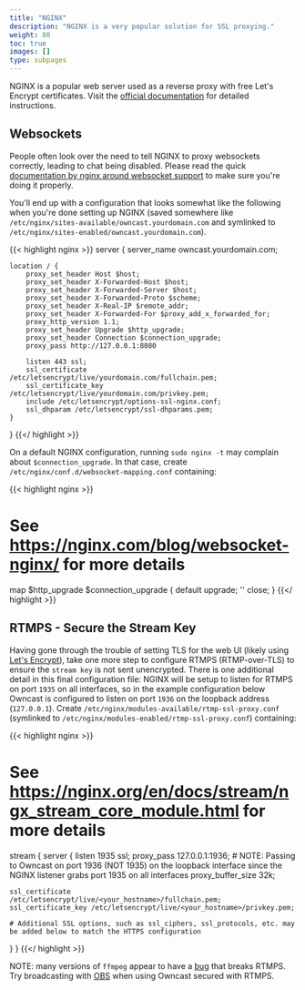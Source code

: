 ```yaml
---
title: "NGINX"
description: "NGINX is a very popular solution for SSL proxying."
weight: 80
toc: true
images: []
type: subpages
---
```


NGINX is a popular web server used as a reverse proxy with free Let's Encrypt certificates.  Visit the [official documentation](https://www.nginx.com/blog/using-free-ssltls-certificates-from-lets-encrypt-with-nginx/) for detailed instructions.

## Websockets

People often look over the need to tell NGINX to proxy websockets correctly, leading to chat being disabled.  Please read the quick [documentation by nginx around websocket support](https://nginx.org/en/docs/http/websocket.html) to make sure you're doing it properly.

You'll end up with a configuration that looks somewhat like the following when you're done setting up NGINX (saved somewhere like `/etc/nginx/sites-available/owncast.yourdomain.com` and symlinked to `/etc/nginx/sites-enabled/owncast.yourdomain.com`).

{{< highlight nginx >}}
server {
    server_name owncast.yourdomain.com;

    location / {
        proxy_set_header Host $host;
        proxy_set_header X-Forwarded-Host $host;
        proxy_set_header X-Forwarded-Server $host;
        proxy_set_header X-Forwarded-Proto $scheme;
        proxy_set_header X-Real-IP $remote_addr;
        proxy_set_header X-Forwarded-For $proxy_add_x_forwarded_for;
        proxy_http_version 1.1;
        proxy_set_header Upgrade $http_upgrade;
        proxy_set_header Connection $connection_upgrade;
        proxy_pass http://127.0.0.1:8080
        
        listen 443 ssl;
        ssl_certificate /etc/letsencrypt/live/yourdomain.com/fullchain.pem;
        ssl_certificate_key /etc/letsencrypt/live/yourdomain.com/privkey.pem;
        include /etc/letsencrypt/options-ssl-nginx.conf;
        ssl_dhparam /etc/letsencrypt/ssl-dhparams.pem;
    }
}
{{</ highlight >}}

On a default NGINX configuration, running `sudo nginx -t` may complain about `$connection_upgrade`. In that case, create `/etc/nginx/conf.d/websocket-mapping.conf` containing:

{{< highlight nginx >}}
# See https://nginx.com/blog/websocket-nginx/ for more details
map $http_upgrade $connection_upgrade {
 default upgrade;
  '' close;
}
{{</ highlight >}}

## RTMPS - Secure the Stream Key

Having gone through the trouble of setting TLS for the web UI (likely using [Let's Encrypt](https://letsencrypt.org)), take one more step to configure RTMPS (RTMP-over-TLS) to ensure the `stream key` is not sent unencrypted.  There is one additional detail in this final configuration file: NGINX will be setup to listen for RTMPS on port `1935` on all interfaces, so in the example configuration below Owncast is configured to listen on port `1936` on the loopback address (`127.0.0.1`). Create `/etc/nginx/modules-available/rtmp-ssl-proxy.conf` (symlinked to `/etc/nginx/modules-enabled/rtmp-ssl-proxy.conf`) containing:

{{< highlight nginx >}}
# See https://nginx.org/en/docs/stream/ngx_stream_core_module.html for more details
stream {
  server {
    listen            1935 ssl;
    proxy_pass        127.0.0.1:1936; # NOTE: Passing to Owncast on port 1936 (NOT 1935) on the loopback interface since the NGINX listener grabs port 1935 on all interfaces
    proxy_buffer_size 32k;

    ssl_certificate     /etc/letsencrypt/live/<your_hostname>/fullchain.pem;
    ssl_certificate_key /etc/letsencrypt/live/<your_hostname>/privkey.pem;

    # Additional SSL options, such as ssl_ciphers, ssl_protocols, etc. may be added below to match the HTTPS configuration
  }
}
{{</ highlight >}}

NOTE: many versions of `ffmpeg` appear to have a [bug](https://trac.ffmpeg.org/ticket/7894) that breaks RTMPS.  Try broadcasting with [OBS](https://obsproject.com/) when using Owncast secured with RTMPS.
